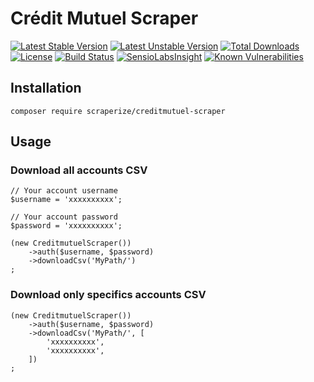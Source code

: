 # Crédit Mutuel Scraper

[![Latest Stable Version](https://poser.pugx.org/scraperize/creditmutuel-scraper/v)](//packagist.org/packages/scraperize/creditmutuel-scraper)
[![Latest Unstable Version](https://poser.pugx.org/scraperize/creditmutuel-scraper/v/unstable)](//packagist.org/packages/scraperize/creditmutuel-scraper)
[![Total Downloads](https://poser.pugx.org/scraperize/creditmutuel-scraper/downloads)](//packagist.org/packages/scraperize/creditmutuel-scraper)
[![License](https://poser.pugx.org/scraperize/creditmutuel-scraper/license)](//packagist.org/packages/scraperize/creditmutuel-scraper)
[![Build Status](https://travis-ci.org/scraperize/creditmutuel-scraper.png?branch=master)](//travis-ci.org/scraperize/creditmutuel-scraper)
[![SensioLabsInsight](https://insight.sensiolabs.com/projects/ac6ef016-d3a3-41f5-af31-9834e2f8e806/mini.png)](//insight.sensiolabs.com/projects/ac6ef016-d3a3-41f5-af31-9834e2f8e806)
[![Known Vulnerabilities](https://snyk.io/test/github/scraperize/creditmutuel-scraper/badge.svg?targetFile=composer.lock)](https://snyk.io/test/github/scraperize/creditmutuel-scraper?targetFile=composer.lock)

## Installation

    composer require scraperize/creditmutuel-scraper

## Usage

### Download all accounts CSV

    // Your account username
    $username = 'xxxxxxxxxx';
    
    // Your account password
    $password = 'xxxxxxxxxx';

    (new CreditmutuelScraper())
        ->auth($username, $password)
        ->downloadCsv('MyPath/')
    ;

### Download only specifics accounts CSV

    (new CreditmutuelScraper())
        ->auth($username, $password)
        ->downloadCsv('MyPath/', [
            'xxxxxxxxxx',
            'xxxxxxxxxx',
        ])
    ;

